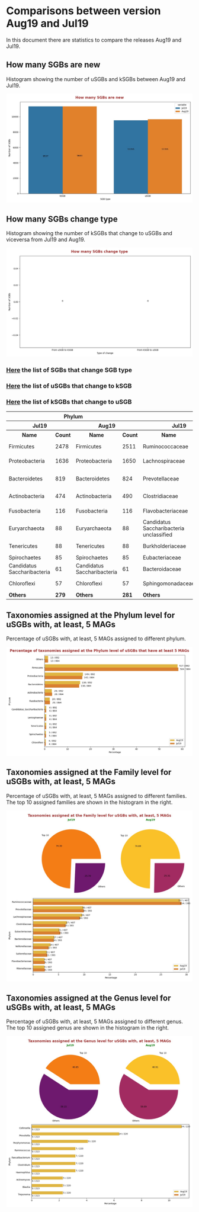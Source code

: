 # Comparisons between version Aug19 and Jul19
In this document there are statistics to compare the releases Aug19 and Jul19.


## How many SGBs are new
Histogram showing the number of uSGBs and kSGBs between Aug19 and Jul19.

![How many SGBs are new](pictures/second_fig1.jpg)


## How many SGBs change type
Histogram showing the number of kSGBs that change to uSGBs and viceversa from Jul19 and Aug19.

![How many SGBs change type](pictures/second_fig2.jpg)


### [Here](pages/df_second_fig2.md) the list of SGBs that change SGB type

### [Here](pages/df_second_fig2_upgrade.md) the list of uSGBs that change to kSGB

### [Here](pages/df_second_fig2_downgrade.md) the list of kSGBs that change to uSGB

<table><tr><th colspan = '4' style = 'text-align: center'>Phylum</th><th colspan = '4' style = 'text-align: center'>Family</th><th colspan = '4' style = 'text-align: center'>Genus</th><th colspan = '4' style = 'text-align: center'>Species</th></tr><tr><th colspan = '2' style = 'text-align: center'>Jul19</th><th colspan = '2' style = 'text-align: center'>Aug19</th><th colspan = '2' style = 'text-align: center'>Jul19</th><th colspan = '2' style = 'text-align: center'>Aug19</th><th colspan = '2' style = 'text-align: center'>Jul19</th><th colspan = '2' style = 'text-align: center'>Aug19</th><th colspan = '2' style = 'text-align: center'>Jul19</th><th colspan = '2' style = 'text-align: center'>Aug19</th></tr><tr><th style = 'text-align: center'>Name</th><th style = 'text-align: center'>Count</th><th style = 'text-align: center'>Name</th><th style = 'text-align: center'>Count</th><th style = 'text-align: center'>Name</th><th style = 'text-align: center'>Count</th><th style = 'text-align: center'>Name</th><th style = 'text-align: center'>Count</th><th style = 'text-align: center'>Name</th><th style = 'text-align: center'>Count</th><th style = 'text-align: center'>Name</th><th style = 'text-align: center'>Count</th><th style = 'text-align: center'>Name</th><th style = 'text-align: center'>Count</th><th style = 'text-align: center'>Name</th><th style = 'text-align: center'>Count</th></tr><tr><td>Firmicutes</td><td>2478</td><td>Firmicutes</td><td>2511</td><td>Ruminococcaceae</td><td>300</td><td>Ruminococcaceae</td><td>307</td><td>Collinsella</td><td>330</td><td>Collinsella</td><td>330</td><td>Pseudomonas fluorescens</td><td>36</td><td>Pseudomonas fluorescens</td><td>36</td></tr><tr><td>Proteobacteria</td><td>1636</td><td>Proteobacteria</td><td>1650</td><td>Lachnospiraceae</td><td>130</td><td>Lachnospiraceae</td><td>132</td><td>Streptococcus</td><td>107</td><td>Streptococcus</td><td>107</td><td>Streptococcus mitis</td><td>27</td><td>Streptococcus mitis</td><td>27</td></tr><tr><td>Bacteroidetes</td><td>819</td><td>Bacteroidetes</td><td>824</td><td>Prevotellaceae</td><td>105</td><td>Prevotellaceae</td><td>108</td><td>Campylobacter</td><td>59</td><td>Campylobacter</td><td>59</td><td>Candidatus Hodgkinia cicadicola</td><td>26</td><td>Candidatus Hodgkinia cicadicola</td><td>26</td></tr><tr><td>Actinobacteria</td><td>474</td><td>Actinobacteria</td><td>490</td><td>Clostridiaceae</td><td>80</td><td>Clostridiaceae</td><td>84</td><td>Haemophilus</td><td>55</td><td>Prevotella</td><td>59</td><td>Stenotrophomonas maltophilia</td><td>21</td><td>Stenotrophomonas maltophilia</td><td>21</td></tr><tr><td>Fusobacteria</td><td>116</td><td>Fusobacteria</td><td>116</td><td>Flavobacteriaceae</td><td>77</td><td>Flavobacteriaceae</td><td>77</td><td>Prevotella</td><td>50</td><td>Haemophilus</td><td>55</td><td>Pseudomonas stutzeri</td><td>20</td><td>Pseudomonas stutzeri</td><td>20</td></tr><tr><td>Euryarchaeota</td><td>88</td><td>Euryarchaeota</td><td>88</td><td>Candidatus Saccharibacteria unclassified</td><td>64</td><td>Candidatus Saccharibacteria unclassified</td><td>64</td><td>Ruminococcus</td><td>31</td><td>Faecalibacterium</td><td>39</td><td>Prochlorococcus marinus</td><td>17</td><td>Prochlorococcus marinus</td><td>17</td></tr><tr><td>Tenericutes</td><td>88</td><td>Tenericutes</td><td>88</td><td>Burkholderiaceae</td><td>54</td><td>Burkholderiaceae</td><td>54</td><td>Actinomyces</td><td>30</td><td>Ruminococcus</td><td>34</td><td>Pseudomonas putida</td><td>17</td><td>Pseudomonas putida</td><td>17</td></tr><tr><td>Spirochaetes</td><td>85</td><td>Spirochaetes</td><td>85</td><td>Eubacteriaceae</td><td>46</td><td>Eubacteriaceae</td><td>46</td><td>Faecalibacterium</td><td>29</td><td>Clostridium</td><td>31</td><td>Bacillus cereus</td><td>15</td><td>Bacillus cereus</td><td>15</td></tr><tr><td>Candidatus Saccharibacteria</td><td>61</td><td>Candidatus Saccharibacteria</td><td>61</td><td>Bacteroidaceae</td><td>41</td><td>Bacteroidaceae</td><td>41</td><td>Clostridium</td><td>27</td><td>Phascolarctobacterium</td><td>31</td><td>Gilliamella apicola</td><td>15</td><td>Gilliamella apicola</td><td>15</td></tr><tr><td>Chloroflexi</td><td>57</td><td>Chloroflexi</td><td>57</td><td>Sphingomonadaceae</td><td>39</td><td>Sphingomonadaceae</td><td>39</td><td>Rothia</td><td>25</td><td>Actinomyces</td><td>30</td><td>Streptococcus oralis</td><td>15</td><td>Streptococcus oralis</td><td>15</td></tr><tr style = 'font-weight: bold'><td>Others</td><td>279</td><td>Others</td><td>281</td><td>Others</td><td>940</td><td>Others</td><td>952</td><td>Others</td><td>737</td><td>Others</td><td>753</td><td>Others</td><td>11146</td><td>Others</td><td>11146</td></tr></table>

## Taxonomies assigned at the Phylum level for uSGBs with, at least, 5 MAGs
Percentage of uSGBs with, at least, 5 MAGs assigned to different phylum.

![Percentage of taxonomies assigned at the Phylum level of uSGBs that have at least 5 MAGs](pictures/second_fig3.jpg)


## Taxonomies assigned at the Family level for uSGBs with, at least, 5 MAGs
Percentage of uSGBs with, at least, 5 MAGs assigned to different families. The top 10 assigned families are shown in the histogram in the right.

![Taxonomies assigned at the Family level for uSGBs with, at least, 5 MAGs](pictures/second_fig4.jpg)


## Taxonomies assigned at the Genus level for uSGBs with, at least, 5 MAGs
Percentage of uSGBs with, at least, 5 MAGs assigned to different genus. The top 10 assigned genus are shown in the histogram in the right.

![Taxonomies assigned at the Genus level for uSGBs with, at least, 5 MAGs](pictures/second_fig5.jpg)


